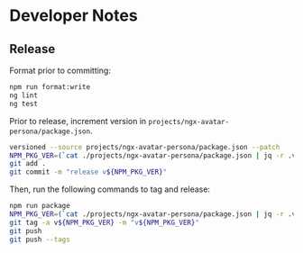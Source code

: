 # Developer Notes

## Release

Format prior to committing:

```bash
npm run format:write
ng lint
ng test
```

Prior to release, increment version in `projects/ngx-avatar-persona/package.json`.

```bash
versioned --source projects/ngx-avatar-persona/package.json --patch
NPM_PKG_VER=(`cat ./projects/ngx-avatar-persona/package.json | jq -r .version`)
git add .
git commit -m "release v${NPM_PKG_VER}"
```

Then, run the following commands to tag and release:

```bash
npm run package
NPM_PKG_VER=(`cat ./projects/ngx-avatar-persona/package.json | jq -r .version`)
git tag -a v${NPM_PKG_VER} -m "v${NPM_PKG_VER}"
git push
git push --tags
```
